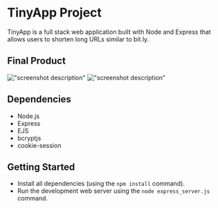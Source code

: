 # TinyApp Project

TinyApp is a full stack web application built with Node and Express that allows users to shorten long URLs similar to bit.ly.
## Final Product

!["screenshot description"](#)
!["screenshot description"](#)

## Dependencies

- Node.js
- Express
- EJS
- bcryptjs
- cookie-session

## Getting Started

- Install all dependencies (using the `npm install` command).
- Run the development web server using the `node express_server.js` command.